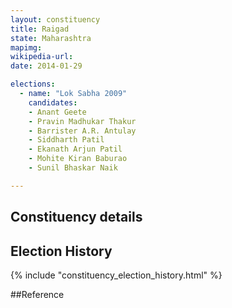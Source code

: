 ```yaml
---
layout: constituency
title: Raigad
state: Maharashtra
mapimg: 
wikipedia-url: 
date: 2014-01-29

elections: 
  - name: "Lok Sabha 2009"
    candidates: 
    - Anant Geete 
    - Pravin Madhukar Thakur 
    - Barrister A.R. Antulay 
    - Siddharth Patil 
    - Ekanath Arjun Patil 
    - Mohite Kiran Baburao 
    - Sunil Bhaskar Naik 

---
```

## Constituency details


## Election History
{% include "constituency_election_history.html" %}

##Reference
